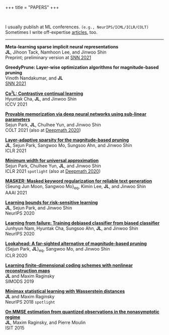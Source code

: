+++
title = "PAPERS"
+++

<br/>

I usually publish at ML conferences. `(e.g., NeurIPS/ICML/ICLR/COLT)` Sometimes I write off-expertise [articles](https://www.dailysignal.com/2013/06/25/greece-austerity-doesnt-involve-public-sector-layoffs/), too.



------

**Meta-learning sparse implicit neural representations**  
**JL**, Jihoon Tack, Namhoon Lee, and Jinwoo Shin  
Preprint; preliminary version at [SNN 2021](https://sites.google.com/view/sparsity-workshop-2021/)  

**GreedyPrune: Layer-wise optimization algorithms for magnitude-based pruning**  
Vinoth Nandakumar, and **JL**  
[SNN 2021](https://sites.google.com/view/sparsity-workshop-2021/)  

[**Co<sup><small>2</small></sup>L: Contrastive continual learning**](https://arxiv.org/abs/2106.14413)  
Hyuntak Cha, **JL**, and Jinwoo Shin  
ICCV 2021  

[**Provable memorization via deep neural networks using sub-linear parameters**](http://proceedings.mlr.press/v134/park21a.html)  
Sejun Park, **JL**, Chulhee Yun, and Jinwoo Shin  
COLT 2021 (also at [Deepmath 2020](https://deepmath-conference.com))  

[**Layer-adaptive sparsity for the magnitude-based pruning**](https://openreview.net/forum?id=H6ATjJ0TKdf)  
**JL**, Sejun Park, Sangwoo Mo, Sungsoo Ahn, and Jinwoo Shin  
ICLR 2021  

[**Minimum width for universal approximation**](https://openreview.net/forum?id=O-XJwyoIF-k)  
Sejun Park, Chulhee Yun, **JL**, and Jinwoo Shin  
ICLR 2021 `spotlight` (also at [Deepmath 2020](https://deepmath-conference.com))  

[**MASKER: Masked keyword regularization for reliable text generation**](https://ojs.aaai.org/index.php/AAAI/article/view/17601)  
{Seung Jun Moon, Sangwoo Mo}<sub>eq</sub>, Kimin Lee, **JL**, and Jinwoo Shin  
AAAI 2021  

[**Learning bounds for risk-sensitive learning**](https://proceedings.neurips.cc/paper/2020/hash/9f60ab2b55468f104055b16df8f69e81-Abstract.html)  
**JL**, Sejun Park, and Jinwoo Shin  
NeurIPS 2020  

[**Learning from failure: Training debiased classifier from biased classifier**](https://proceedings.neurips.cc/paper/2020/hash/eddc3427c5d77843c2253f1e799fe933-Abstract.html)  
Junhyun Nam, Hyuntak Cha, Sungsoo Ahn, **JL**, and Jinwoo Shin  
NeurIPS 2020  

[**Lookahead: A far-sighted alternative of magnitude-based pruning**](https://openreview.net/forum?id=ryl3ygHYDB)  
{Sejun Park, **JL**}<sub>eq</sub>, Sangwoo Mo, and Jinwoo Shin  
ICLR 2020  

[**Learning finite-dimensional coding schemes with nonlinear reconstruction maps**](https://epubs.siam.org/doi/abs/10.1137/18M1234461)  
**JL** and Maxim Raginsky  
SIMODS 2019  

[**Minimax statistical learning with Wasserstein distances**](https://proceedings.neurips.cc/paper/2018/hash/ea8fcd92d59581717e06eb187f10666d-Abstract.html)  
**JL** and Maxim Raginsky  
NeurIPS 2018 `spotlight`  

[**On MMSE estimation from quantized observations in the nonasymptotic regime**](https://ieeexplore.ieee.org/document/7282992)  
**JL**, Maxim Raginsky, and Pierre Moulin  
ISIT 2015  